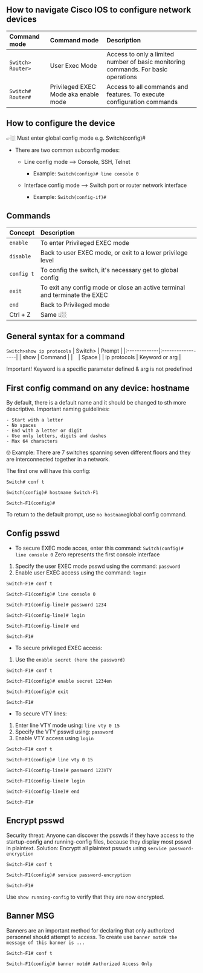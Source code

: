 ## How to navigate Cisco IOS to configure network devices


| Command mode         | Command mode                               | Description                        |
|:---------------------|:-------------------------------------------|:--------------------------------------------------------|
| `Switch>`  `Router>` | User Exec Mode       | Access to only a limited number of basic monitoring commands. For basic operations  |
| `Switch#`  `Router#` |Privileged EXEC Mode aka enable mode | Access to all commands and features. To execute configuration commands |


## How to configure the device

👉🏼 Must enter global config mode e.g. Switch(config)#
- There are two common subconfig modes:
    - Line config mode --> Console, SSH, Telnet
      - Example: `Switch(config)# line console 0`
      
    - Interface config mode --> Switch port or router network interface
      - Example: 
      `Switch(config-if)#` 

## Commands

| Concept        | Description                               |
|:---------------|:------------------------------------------|
| `enable`| To enter Privileged EXEC mode|
| `disable` |Back to user EXEC mode, or exit to a lower privilege level |
| `config t` |To config the switch, it's necessary get to global config |
| `exit` |To exit any config mode or close an active terminal and terminate the EXEC |
| `end` |Back to Privileged mode |
| Ctrl + Z | Same 👆🏼|


## General syntax for a command
`Switch>show ip protocols`
| Switch>      | Prompt            |
|:-------------|:------------------|
| show         | Command           |
| ` `          | Space             |
| ip protocols | Keyword or arg    |

Important! Keyword is a specific parameter defined & arg is not predefined

## First config command on any device: hostname

By default, there is a default name and it should be changed to sth more descriptive. 
Important naming guidelines:

    - Start with a letter
    - No spaces
    - End with a letter or digit
    - Use only letters, digits and dashes
    - Max 64 characters

🤓 Example: There are 7 switches spanning seven different floors and they are interconnected together in a network. 

The first one will have this config:

`Switch# conf t`

`Switch(config)# hostname Switch-F1`

`Switch-F1(config)#`

To return to the default prompt, use `no hostname`global config command.

## Config psswd
-  To secure EXEC mode acces, enter this command: 
`Switch(config)# line console 0` 
Zero represents the first console interface
1. Specify the user EXEC mode psswd using the command:
`password`
2. Enable user EXEC access using the command: `login`

`Switch-F1# conf t`

`Switch-F1(config)# line console 0`

`Switch-F1(config-line)# password 1234`

`Switch-F1(config-line)# login`

`Switch-F1(config-line)# end`

`Switch-F1#`

-  To secure privileged EXEC access:
1. Use the `enable secret (here the password)`


`Switch-F1# conf t`

`Switch-F1(config)# enable secret 1234en`

`Switch-F1(config)# exit`

`Switch-F1#`

-  To secure VTY lines:
1. Enter line VTY mode using:
`line vty 0 15`
2. Specify the VTY psswd using: `password`
3. Enable VTY access using `login`


`Switch-F1# conf t`

`Switch-F1(config)# line vty 0 15`

`Switch-F1(config-line)# password 123VTY`

`Switch-F1(config-line)# login`

`Switch-F1(config-line)# end`

`Switch-F1#`

## Encrypt psswd

Security threat: Anyone can discover the psswds if they have access to the startup-config and running-config files, because they display most psswd in plaintext.
Solution: Encryptt all plaintext psswds using `service password-encryption`

`Switch-F1# conf t`

`Switch-F1(config)# service password-encryption`

`Switch-F1#`

Use `show running-config` to verify that they are now encrypted.

## Banner MSG

Banners are an important method for declaring that only authorized personnel should attempt to access.
To create use `banner motd# the message of this banner is ...`

`Switch-F1# conf t`

`Switch-F1(config)# banner motd# Authorized Access Only`
